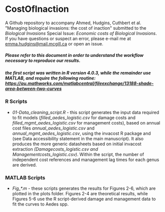 # CostOfInaction

A Github repository to accompany Ahmed, Hudgins, Cuthbert et al. "Managing biological invasions: the cost of inaction" submitted to the *Biological Invasions* Special Issue: *Economic costs of Biological Invasions*. If you have questions or suspect an error, please e-mail me at emma.hudgins@mail.mcgill.ca or open an issue.


##### Please refer to this document in order to understand the workflow necessary to reproduce our results. 

##### the first script was written in R version 4.0.3, while the remainder use MATLAB, and require the following routine: https://au.mathworks.com/matlabcentral/fileexchange/13188-shade-area-between-two-curves

### R Scripts

- *01-Data_cleaning_script.R* - this script generates the input data required to fit models (*filled_aedes_logistic.csv* for damage costs and *filled_mgmt_aedes_logistic.csv* for management costs), based on annual cost files *annual_aedes_logistic.csv* and *annual_mgmt_aedes_logistic.csv*, using the invacost R package and (see Data accessibility statement in the main manuscript). It also produces the more generic datasheets based on initial invacost extraction *(Damagecosts_logistic.csv and Managementcosts_logistic.csv)*. Within the script, the number of independent cost references and management lag times for each genus are derived.  

### MATLAB Scripts

- *Fig_\*.m* - these scripts generates the results for Figures 2-6, which are plotted in the plots folder. Figures 2-4 are theoretical results, while Figures 5-6 use the R script-derived damage and management data to fit the curves to Aedes spp.


